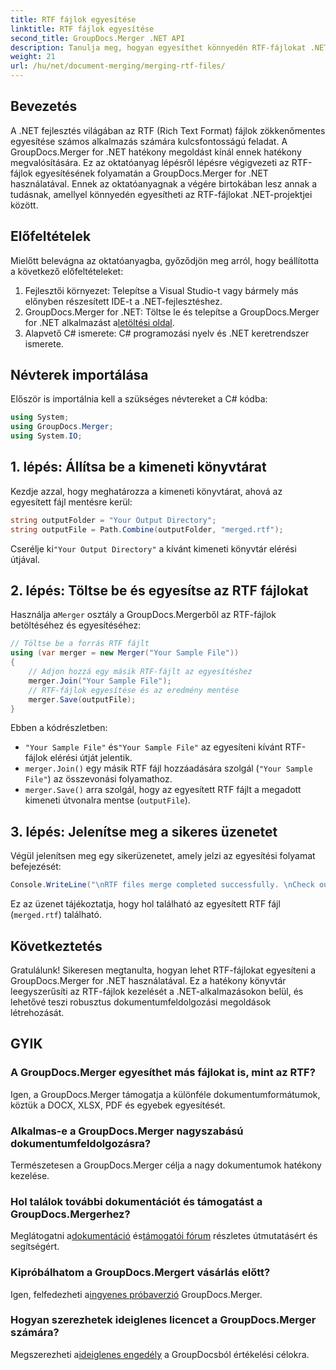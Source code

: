 ```yaml
---
title: RTF fájlok egyesítése
linktitle: RTF fájlok egyesítése
second_title: GroupDocs.Merger .NET API
description: Tanulja meg, hogyan egyesíthet könnyedén RTF-fájlokat .NET-ben a GroupDocs.Merger segítségével a zökkenőmentes dokumentumfeldolgozás érdekében.
weight: 21
url: /hu/net/document-merging/merging-rtf-files/
---
```

## Bevezetés
A .NET fejlesztés világában az RTF (Rich Text Format) fájlok zökkenőmentes egyesítése számos alkalmazás számára kulcsfontosságú feladat. A GroupDocs.Merger for .NET hatékony megoldást kínál ennek hatékony megvalósítására. Ez az oktatóanyag lépésről lépésre végigvezeti az RTF-fájlok egyesítésének folyamatán a GroupDocs.Merger for .NET használatával. Ennek az oktatóanyagnak a végére birtokában lesz annak a tudásnak, amellyel könnyedén egyesítheti az RTF-fájlokat .NET-projektjei között.
## Előfeltételek
Mielőtt belevágna az oktatóanyagba, győződjön meg arról, hogy beállította a következő előfeltételeket:
1. Fejlesztői környezet: Telepítse a Visual Studio-t vagy bármely más előnyben részesített IDE-t a .NET-fejlesztéshez.
2.  GroupDocs.Merger for .NET: Töltse le és telepítse a GroupDocs.Merger for .NET alkalmazást a[letöltési oldal](https://releases.groupdocs.com/merger/net/).
3. Alapvető C# ismerete: C# programozási nyelv és .NET keretrendszer ismerete.

## Névterek importálása
Először is importálnia kell a szükséges névtereket a C# kódba:
```csharp
using System; 
using GroupDocs.Merger;
using System.IO;
```
## 1. lépés: Állítsa be a kimeneti könyvtárat
Kezdje azzal, hogy meghatározza a kimeneti könyvtárat, ahová az egyesített fájl mentésre kerül:
```csharp
string outputFolder = "Your Output Directory";
string outputFile = Path.Combine(outputFolder, "merged.rtf");
```
 Cserélje ki`"Your Output Directory"` a kívánt kimeneti könyvtár elérési útjával.
## 2. lépés: Töltse be és egyesítse az RTF fájlokat
 Használja a`Merger` osztály a GroupDocs.Mergerből az RTF-fájlok betöltéséhez és egyesítéséhez:
```csharp
// Töltse be a forrás RTF fájlt
using (var merger = new Merger("Your Sample File"))
{
    // Adjon hozzá egy másik RTF-fájlt az egyesítéshez
    merger.Join("Your Sample File");
    // RTF-fájlok egyesítése és az eredmény mentése
    merger.Save(outputFile);
}
```
Ebben a kódrészletben:
- `"Your Sample File"` és`"Your Sample File"` az egyesíteni kívánt RTF-fájlok elérési útját jelentik.
- `merger.Join()` egy másik RTF fájl hozzáadására szolgál (`"Your Sample File"`) az összevonási folyamathoz.
- `merger.Save()` arra szolgál, hogy az egyesített RTF fájlt a megadott kimeneti útvonalra mentse (`outputFile`).
## 3. lépés: Jelenítse meg a sikeres üzenetet
Végül jelenítsen meg egy sikerüzenetet, amely jelzi az egyesítési folyamat befejezését:
```csharp
Console.WriteLine("\nRTF files merge completed successfully. \nCheck output in {0}", outputFolder);
```
Ez az üzenet tájékoztatja, hogy hol található az egyesített RTF fájl (`merged.rtf`) található.

## Következtetés
Gratulálunk! Sikeresen megtanulta, hogyan lehet RTF-fájlokat egyesíteni a GroupDocs.Merger for .NET használatával. Ez a hatékony könyvtár leegyszerűsíti az RTF-fájlok kezelését a .NET-alkalmazásokon belül, és lehetővé teszi robusztus dokumentumfeldolgozási megoldások létrehozását.

## GYIK
### A GroupDocs.Merger egyesíthet más fájlokat is, mint az RTF?
Igen, a GroupDocs.Merger támogatja a különféle dokumentumformátumok, köztük a DOCX, XLSX, PDF és egyebek egyesítését.
### Alkalmas-e a GroupDocs.Merger nagyszabású dokumentumfeldolgozásra?
Természetesen a GroupDocs.Merger célja a nagy dokumentumok hatékony kezelése.
### Hol találok további dokumentációt és támogatást a GroupDocs.Mergerhez?
 Meglátogatni a[dokumentáció](https://tutorials.groupdocs.com/merger/net/) és[támogatói fórum](https://forum.groupdocs.com/c/merger/32) részletes útmutatásért és segítségért.
### Kipróbálhatom a GroupDocs.Mergert vásárlás előtt?
 Igen, felfedezheti a[ingyenes próbaverzió](https://releases.groupdocs.com/) GroupDocs.Merger.
### Hogyan szerezhetek ideiglenes licencet a GroupDocs.Merger számára?
 Megszerezheti a[ideiglenes engedély](https://purchase.groupdocs.com/temporary-license/) a GroupDocsból értékelési célokra.